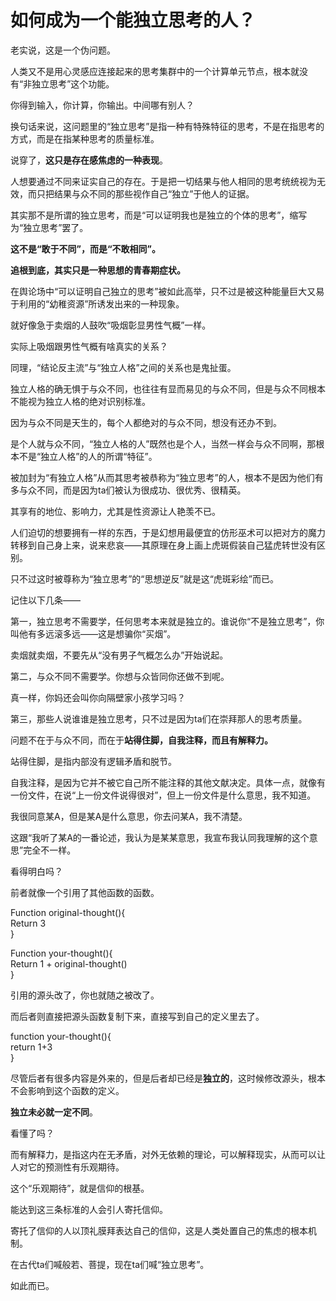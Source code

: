 # 如何成为一个能独立思考的人？

老实说，这是一个伪问题。

人类又不是用心灵感应连接起来的思考集群中的一个计算单元节点，根本就没有“非独立思考”这个功能。

你得到输入，你计算，你输出。中间哪有别人？

换句话来说，这问题里的“独立思考”是指一种有特殊特征的思考，不是在指思考的方式，而是在指某种思考的质量标准。

说穿了，**这只是存在感焦虑的一种表现**。

人想要通过不同来证实自己的存在。于是把一切结果与他人相同的思考统统视为无效，而只把结果与众不同的那些视作自己“独立”于他人的证据。

其实那不是所谓的独立思考，而是“可以证明我也是独立的个体的思考”，缩写为“独立思考”罢了。

**这不是“敢于不同”，而是“不敢相同”。**

**追根到底，其实只是一种思想的青春期症状。**

在舆论场中“可以证明自己独立的思考”被如此高举，只不过是被这种能量巨大又易于利用的“幼稚资源”所诱发出来的一种现象。

就好像急于卖烟的人鼓吹“吸烟彰显男性气概”一样。

实际上吸烟跟男性气概有啥真实的关系？

同理，“结论反主流”与“独立人格”之间的关系也是鬼扯蛋。

独立人格的确无惧于与众不同，也往往有显而易见的与众不同，但是与众不同根本不能视为独立人格的绝对识别标准。

因为与众不同是天生的，每个人都绝对的与众不同，想没有还办不到。

是个人就与众不同，“独立人格的人”既然也是个人，当然一样会与众不同啊，那根本不是“独立人格”的人的所谓“特征”。

被加封为“有独立人格”从而其思考被恭称为“独立思考”的人，根本不是因为他们有多与众不同，而是因为ta们被认为很成功、很优秀、很精英。

其享有的地位、影响力，尤其是性资源让人艳羡不已。

人们迫切的想要拥有一样的东西，于是幻想用最便宜的仿形巫术可以把对方的魔力转移到自己身上来，说来悲哀——其原理在身上画上虎斑假装自己猛虎转世没有区别。

只不过这时被尊称为“独立思考”的“思想逆反”就是这“虎斑彩绘”而已。

记住以下几条——

第一，独立思考不需要学，任何思考本来就是独立的。谁说你“不是独立思考”，你叫他有多远滚多远——这是想骗你“买烟”。

卖烟就卖烟，不要先从“没有男子气概怎么办”开始说起。

第二，与众不同不需要学。你想与众皆同你还做不到呢。

真一样，你妈还会叫你向隔壁家小孩学习吗？

第三，那些人说谁谁是独立思考，只不过是因为ta们在崇拜那人的思考质量。

问题不在于与众不同，而在于**站得住脚，自我注释，而且有解释力。**

站得住脚，是指内部没有逻辑矛盾和脱节。

自我注释，是因为它并不被它自己所不能注释的其他文献决定。具体一点，就像有一份文件，在说“上一份文件说得很对”，但上一份文件是什么意思，我不知道。

我很同意某A，但是某A是什么意思，你去问某A，我不清楚。

这跟“我听了某A的一番论述，我认为是某某意思，我宣布我认同我理解的这个意思”完全不一样。

看得明白吗？

前者就像一个引用了其他函数的函数。

Function original-thought(){  
Return 3  
}

Function your-thought(){  
Return 1 + original-thought()  
}

引用的源头改了，你也就随之被改了。

而后者则直接把源头函数复制下来，直接写到自己的定义里去了。

function your-thought(){  
return 1+3  
}

尽管后者有很多内容是外来的，但是后者却已经是**独立的**，这时候修改源头，根本不会影响到这个函数的定义。

**独立未必就一定不同**。

看懂了吗？

而有解释力，是指这内在无矛盾，对外无依赖的理论，可以解释现实，从而可以让人对它的预测性有乐观期待。

这个“乐观期待”，就是信仰的根基。

能达到这三条标准的人会引人寄托信仰。

寄托了信仰的人以顶礼膜拜表达自己的信仰，这是人类处置自己的焦虑的根本机制。

在古代ta们喊般若、菩提，现在ta们喊“独立思考”。

如此而已。



